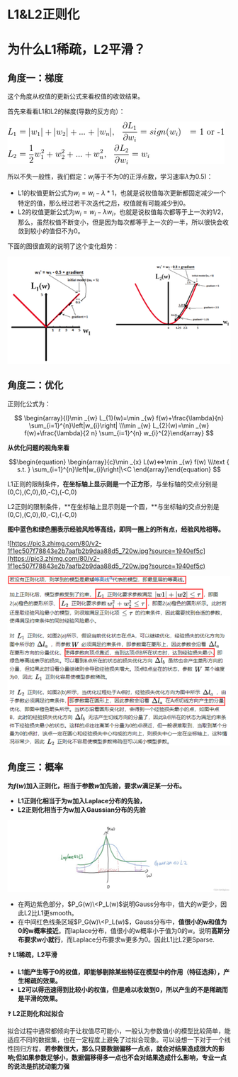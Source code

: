 # L1&L2正则化

# 为什么L1稀疏，L2平滑？

## **角度一：梯度**

这个角度从权值的更新公式来看权值的收敛结果。

首先来看看L1和L2的梯度(导数的反方向）：

![Untitled](https://github.com/xucong1018/xucong1018.github.io/blob/master/img/L1&L2正则化/Untitled.png?raw=true)

所以不失一般性，我们假定：$w_i$等于不为0的正浮点数，学习速率$\lambda$为0.5)：

- L1的权值更新公式为$w_i=w_i-\lambda * 1$，也就是说权值每次更新都固定减少一个特定的值，那么经过若干次迭代之后，权值就有可能减少到0。
- L2的权值更新公式为$w_i = w_i-\lambda w_i$，也就是说权值每次都等于上一次的1/2，那么，虽然权值不断变小，但是因为每次都等于上一次的一半，所以很快会收敛到较小的值但不为0。

下面的图很直观的说明了这个变化趋势：

![Untitled](https://github.com/xucong1018/xucong1018.github.io/blob/master/img/L1&L2正则化/Untitled%201.png?raw=true)

## **角度二：优化**

正则化公式为：

$$
\begin{array}{l}\min _{w} L_{1}(w)=\min _{w} f(w)+\frac{\lambda}{n} \sum_{i=1}^{n}\left|w_{i}\right| \\\min _{w} L_{2}(w)=\min _{w} f(w)+\frac{\lambda}{2 n} \sum_{i=1}^{n} w_{i}^{2}\end{array}
$$

****从优化问题的视角来看****

$$\begin{equation}
\begin{array}{c}\min _{x} L(w)<=>\min _{w} f(w) \\\text { s.t. } \sum_{i=1}^{n}\left|w_{i}\right|\<C
	\end{array}\end{equation}
$$

L1正则的限制条件，**在坐标轴上显示则是一个正方形**，与坐标轴的交点分别是(0,C),(C,0),(0,-C),(-C,0)

L2正则的限制条件，**在坐标轴上显示则是一个圆，**与坐标轴的交点分别是(0,C),(C,0),(0,-C),(-C,0)

**图中蓝色和绿色圈表示经验风险等高线，即同一圈上的所有点，经验风险相等。**

![https://pic3.zhimg.com/80/v2-1f1ec507f78843e2b7aafb2b9daa88d5_720w.jpg?source=1940ef5c](https://pic3.zhimg.com/80/v2-1f1ec507f78843e2b7aafb2b9daa88d5_720w.jpg?source=1940ef5c)

![Untitled](https://github.com/xucong1018/xucong1018.github.io/blob/master/img/L1&L2正则化/Untitled%202.png?raw=true)

## 角度三：**概率**

**为$f(w)$加入正则化，相当于参数$w$加先验，要求$w$满足某一分布。**

- **L1正则化相当于为w加入Laplace分布的先验，**
- **L2正则化相当于为w加入Gaussian分布的先验**

![Untitled](https://github.com/xucong1018/xucong1018.github.io/blob/master/img/L1&L2正则化/Untitled%203.png?raw=true)

- 在两边紫色部分，$P_G(w)\<P_L(w)$说明Gauss分布中，值大的w更少，因此L2比L1更smooth。
- 在中间红色线条区域$P_G(w)\<P_L(w)$，Gauss分布中，**值很小的w和值为0的w概率接近**。而laplace分布，值很小的w概率小于值为0的w。说明**高斯分布要求w小就行**，而Laplace分布要求w更多为0。因此L1比L2更Sparse.

❓ **L1稀疏，L2平滑**

- **L1能产生等于0的权值，即能够剔除某些特征在模型中的作用（特征选择），产生稀疏的效果。**
- **L2可以得迅速得到比较小的权值，但是难以收敛到0，所以产生的不是稀疏而是平滑的效果。**

❓ **L2正则化和过拟合**

拟合过程中通常都倾向于让权值尽可能小，一般认为参数值小的模型比较简单，能适应不同的数据集，也在一定程度上避免了过拟合现象。可以设想一下对于一个线性回归方程，**若参数很大，那么只要数据偏移一点点，就会对结果造成很大的影响;但如果参数足够小，数据偏移得多一点也不会对结果造成什么影响，**专业一点的说法是**抗扰动能力强**

